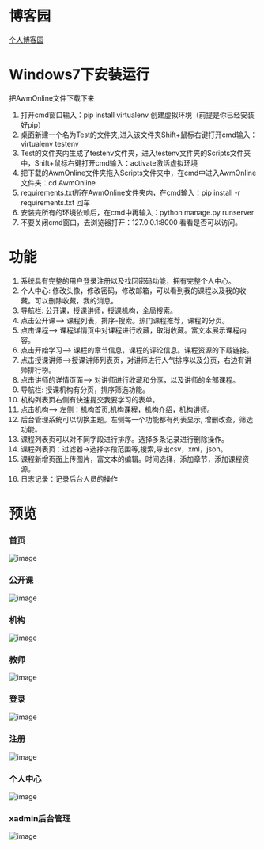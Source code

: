 # 博客园
[个人博客园](http://www.cnblogs.com/guotianbao/)  
# Windows7下安装运行  
把AwmOnline文件下载下来  
1. 打开cmd窗口输入：pip install virtualenv 创建虚拟环境（前提是你已经安装好pip）  
2. 桌面新建一个名为Test的文件夹,进入该文件夹Shift+鼠标右键打开cmd输入：virtualenv testenv  
3. Test的文件夹内生成了testenv文件夹，进入testenv文件夹的Scripts文件夹中，Shift+鼠标右键打开cmd输入：activate激活虚拟环境  
4. 把下载的AwmOnline文件夹拖入Scripts文件夹中，在cmd中进入AwmOnline文件夹：cd AwmOnline  
5. requirements.txt所在AwmOnline文件夹内，在cmd输入：pip install -r requirements.txt 回车    
6. 安装完所有的环境依赖后，在cmd中再输入：python manage.py runserver  
7. 不要关闭cmd窗口，去浏览器打开：127.0.0.1:8000 看看是否可以访问。  
# 功能
1. 系统具有完整的用户登录注册以及找回密码功能，拥有完整个人中心。
2. 个人中心: 修改头像，修改密码，修改邮箱，可以看到我的课程以及我的收藏。可以删除收藏，我的消息。
3. 导航栏: 公开课，授课讲师，授课机构，全局搜索。
4. 点击公开课–> 课程列表，排序-搜索。热门课程推荐，课程的分页。
5. 点击课程–> 课程详情页中对课程进行收藏，取消收藏。富文本展示课程内容。
6. 点击开始学习–> 课程的章节信息，课程的评论信息。课程资源的下载链接。
7. 点击授课讲师–>授课讲师列表页，对讲师进行人气排序以及分页，右边有讲师排行榜。
8. 点击讲师的详情页面–> 对讲师进行收藏和分享，以及讲师的全部课程。
9. 导航栏: 授课机构有分页，排序筛选功能。
10. 机构列表页右侧有快速提交我要学习的表单。
11. 点击机构–> 左侧：机构首页,机构课程，机构介绍，机构讲师。
12. 后台管理系统可以切换主题。左侧每一个功能都有列表显示, 增删改查，筛选功能。
13. 课程列表页可以对不同字段进行排序。选择多条记录进行删除操作。
14. 课程列表页：过滤器->选择字段范围等,搜索,导出csv，xml，json。
15. 课程新增页面上传图片，富文本的编辑。时间选择，添加章节，添加课程资源。
16. 日志记录：记录后台人员的操作
# 预览
### 首页
![image]()  
### 公开课
![image]()  
### 机构
![image]()  
### 教师
![image]()  
### 登录
![image]()  
### 注册
![image]()  
### 个人中心
![image]()  
### xadmin后台管理
![image]()  

















